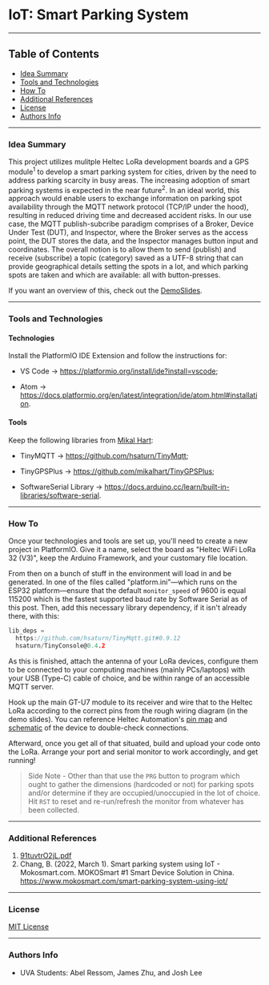 # IoT: Smart Parking System


---

## Table of Contents

- [Idea Summary](#idea-summary)
- [Tools and Technologies](#tools-and-technologies)
- [How To](#how-to)
- [Additional References](#additional-references)
- [License](#license)
- [Authors Info](#authors-info)

---


### Idea Summary

This project utilizes mulitple Heltec LoRa development boards and a GPS module<sup>1</sup> to develop a smart parking system for cities, driven by the need to address parking scarcity in busy areas. The increasing adoption of smart parking systems is expected in the near future<sup>2</sup>. In an ideal world, this approach would enable users to exchange information on parking spot availability through the MQTT network protocol (TCP/IP under the hood), resulting in reduced driving time and decreased accident risks. In our use case, the MQTT publish-subcribe paradigm comprises of a Broker, Device Under Test (DUT), and Inspector, where the Broker serves as the access point, the DUT stores the data, and the Inspector manages button input and coordinates. The overall notion is to allow them to send (publish) and receive (subscribe) a topic (category) saved as a UTF-8 string that can provide geographical details setting the spots in a lot, and  which parking spots are taken and which are available: all with button-presses. 

If you want an overview of this, check out the [DemoSlides](https://github.com/Honestabe9/IoTSmartParkingSystem/blob/main/Group8Final/DemoSlides/IoT%20Smart%20Parking%20System%20-%20Demo.pdf).

---

### Tools and Technologies

#### Technologies
Install the PlatformIO IDE Extension and follow the instructions for: 

* VS Code → https://platformio.org/install/ide?install=vscode;

* Atom → https://docs.platformio.org/en/latest/integration/ide/atom.html#installation.


#### Tools
Keep the following libraries from [Mikal Hart](https://github.com/mikalhart):

* TinyMQTT → https://github.com/hsaturn/TinyMqtt;

* TinyGPSPlus → https://github.com/mikalhart/TinyGPSPlus;

* SoftwareSerial Library → https://docs.arduino.cc/learn/built-in-libraries/software-serial.

---

### How To

Once your technologies and tools are set up, you'll need to create a new project in PlatformIO. Give it a name, select the board as "Heltec WiFi LoRa 32 (V3)", keep the Arduino Framework, and your customary file location. 

From then on a bunch of stuff in the environment will load in and be generated. In one of the files called "platform.ini"—which runs on the ESP32 platform—ensure that the default `monitor_speed` of 9600 is equal 115200 which is the fastest supported baud rate by Software Serial as of this post. Then, add this necessary library dependency, if it isn't already there, with this:

```C
lib_deps =
  https://github.com/hsaturn/TinyMqtt.git#0.9.12
  hsaturn/TinyConsole@0.4.2
```

As this is finished, attach the antenna of your LoRa devices, configure them to be connected to your computing machines (mainly PCs/laptops) with your USB (Type-C) cable of choice, and be within range of an accessible MQTT server.

Hook up the main GT-U7 module to its receiver and wire that to the Heltec LoRa according to the correct pins from the rough wiring diagram (in the demo slides). You can reference Heltec Automation's [pin map](https://github.com/Honestabe9/IoTSmartParkingSystem/blob/main/Group8Final/FinalWiFi/HTIT-WB32LA(F)_V3.png) and [schematic](https://github.com/Honestabe9/IoTSmartParkingSystem/blob/main/Group8Final/FinalWiFi/HTIT-WB32LA(F)_V3_Schematic_Diagram.pdf) of the device to double-check connections.

Afterward, once you get all of that situated, build and upload your code onto the LoRa. Arrange your port and serial monitor to work accordingly, and get running!

> Side Note - Other than that use the `PRG` button to program which ought to gather the dimensions (hardcoded or not) for parking spots and/or determine if they are occupied/unoccupied in the lot of choice. Hit `RST` to reset and re-run/refresh the monitor from whatever has been collected.

---

### Additional References

1. [91tuvtrO2jL.pdf](https://github.com/Honestabe9/IoTSmartParkingSystem/files/11425854/91tuvtrO2jL.pdf)
2. Chang, B. (2022, March 1). Smart parking system using IoT - Mokosmart.com. MOKOSmart #1 Smart Device Solution in China. https://www.mokosmart.com/smart-parking-system-using-iot/



---

### License
[MIT License](https://github.com/Honestabe9/IoTSmartParkingSystem/blob/main/LICENSE)






---

### Authors Info

- UVA Students: Abel Ressom, James Zhu, and Josh Lee
